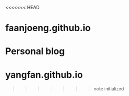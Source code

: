 <<<<<<< HEAD
# faanjoeng.github.io
Personal blog
=======
# yangfan.github.io
>>>>>>> note initialized
